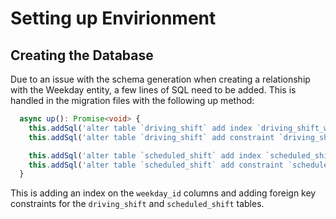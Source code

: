 # Setting up Envirionment
## Creating the Database
Due to an issue with the schema generation when creating a relationship with the Weekday entity, a few lines of SQL need to be added. This is handled in the migration files with the following up method:
```ts
  async up(): Promise<void> {
    this.addSql('alter table `driving_shift` add index `driving_shift_weekday_id_index`(`weekday_id`);');
    this.addSql('alter table `driving_shift` add constraint `driving_shift_weekday_id_foreign` foreign key (`weekday_id`) references `weekday` (`id`)');

    this.addSql('alter table `scheduled_shift` add index `scheduled_shift_weekday_id_index`(`weekday_id`);');
    this.addSql('alter table `scheduled_shift` add constraint `scheduled_shift_weekday_id_foreign` foreign key (`weekday_id`) references `weekday` (`id`)');
  }
```
This is adding an index on the `weekday_id` columns and adding foreign key constraints for the `driving_shift` and `scheduled_shift` tables.
